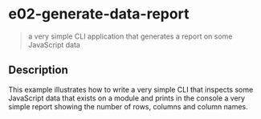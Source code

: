# e02-generate-data-report

> a very simple CLI application that generates a report on some JavaScript data

## Description

This example illustrates how to write a very simple CLI that inspects some JavaScript data that exists on a module and prints in the console a very simple report showing the number of rows, columns and column names.
